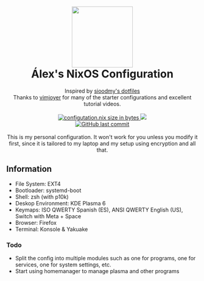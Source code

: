 <h1 align="center">
          <img src="https://alexuty.crd.co/assets/images/image10.svg" width="160px" height="160px" />
     <!-- <img src="/.github/assets/lucas.png" -->
      <br>
  Álex's NixOS Configuration
</h1>
<p align="center">
  Inspired by <a href=https://github.com/sioodmy/dotfiles>sioodmy's dotfiles</a><br>
  Thanks to <a href=https://github.com/vimjoyer>vimjoyer</a> for many of the starter configurations and excellent tutorial videos.
<br><br>
          
  <a href="https://github.com/Alexuty07/nixos-configuration/blob/main/configuration.nix">
    <img alt="configutation.nix size in bytes" src="https://img.shields.io/github/size/Alexuty07/nixos-configuration/configuration.nix?label=configuration.nix&labelColor=303446&color=5276C2">
  </a>
  <a = href="https://nixos.org">
      <img src="https://img.shields.io/badge/NixOS-unstable-blue.svg?labelColor=303446&logo=NixOS&logoColor=white&color=7EB8E2">
  </a><br>
  <a href="https://github.com/Alexuty07/nixos-configuration/graphs/commit-activity">
    <img alt="GitHub last commit" src="https://img.shields.io/github/last-commit/Alexuty07/nixos-configuration?color=FFFFFF&labelColor=303446">
  </a>
 <!-- <a href="https://github.com/Alexuty07/nixos-configuration/blob/main/LICENSE">
    <img src="https://img.shields.io/static/v1.svg?label=License&message=GPL-3&logoColor=ca9ee6&colorA=313244&colorB=1F2D4A"/>
  </a> --> 
    <br><br>This is my personal configuration. It won't work for you unless you modify it first, since it is tailored to my laptop and my setup using encryption and all that.
</p>

## Information
 - File System: EXT4
 - Bootloader: systemd-boot
 - Shell: zsh (with p10k)
 - Deskop Environment: KDE Plasma 6
 - Keymaps: ISO QWERTY Spanish (ES), ANSI QWERTY English (US), Switch with Meta + Space
 - Browser: Firefox
 - Terminal: Konsole & Yakuake

### Todo
 - Split the config into multiple modules such as one for programs, one for services, one for system settings, etc.
 - Start using homemanager to manage plasma and other programs

